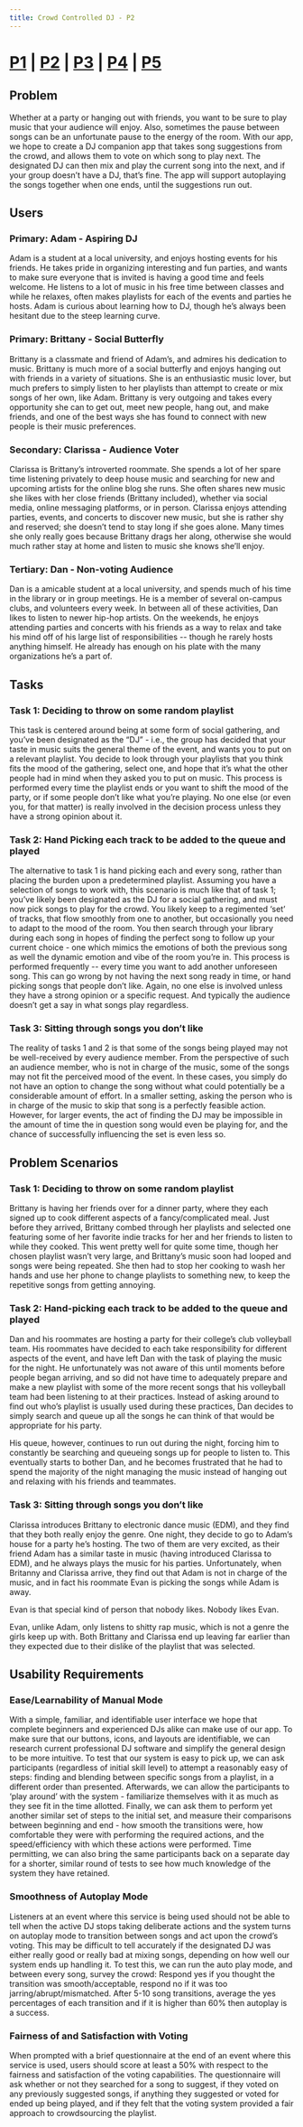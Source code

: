 ```yaml
---
title: Crowd Controlled DJ - P2
---
```


# [P1](index) | [P2](p2) | [P3](p3) | [P4](p4) | [P5](p5)

## Problem
Whether at a party or hanging out with friends, you want to be sure to play music that your audience will enjoy. Also, sometimes the pause between songs can be an unfortunate pause to the energy of the room. With our app, we hope to create a DJ companion app that takes song suggestions from the crowd, and allows them to vote on which song to play next. The designated DJ can then mix and play the current song into the next, and if your group doesn’t have a DJ, that’s fine. The app will support autoplaying the songs together when one ends, until the suggestions run out.

## Users
### Primary: Adam - Aspiring DJ
Adam is a student at a local university, and enjoys hosting events for his friends.  He takes pride in organizing interesting and fun parties, and wants to make sure everyone that is invited is having a good time and feels welcome.  He listens to a lot of music in his free time between classes and while he relaxes, often makes playlists for each of the events and parties he hosts.  Adam is curious about learning how to DJ, though he’s always been hesitant due to the steep learning curve.  

### Primary: Brittany - Social Butterfly
Brittany is a classmate and friend of Adam’s, and admires his dedication to music. Brittany is much more of a social butterfly and enjoys hanging out with friends in a variety of situations. She is an enthusiastic music lover, but much prefers to simply listen to her playlists than attempt to create or mix songs of her own, like Adam. Brittany is very outgoing and takes every opportunity she can to get out, meet new people, hang out, and make friends, and one of the best ways she has found to connect with new people is their music preferences.

### Secondary: Clarissa - Audience Voter
Clarissa is Brittany’s introverted roommate. She spends a lot of her spare time listening privately to deep house music and searching for new and upcoming artists for the online blog she runs.  She often shares new music she likes with her close friends (Brittany included), whether via social media, online messaging platforms, or in person. Clarissa enjoys attending parties, events, and concerts to discover new music, but she is rather shy and reserved; she doesn’t tend to stay long if she goes alone. Many times she only really goes because Brittany drags her along, otherwise she would much rather stay at home and listen to music she knows she’ll enjoy.

### Tertiary: Dan - Non-voting Audience
Dan is a amicable student at a local university, and spends much of his time in the library or in group meetings.  He is a member of several on-campus clubs, and volunteers every week.  In between all of these activities, Dan likes to listen to newer hip-hop artists.  On the weekends, he enjoys attending parties and concerts with his friends as a way to relax and take his mind off of his large list of responsibilities -- though he rarely hosts anything himself. He already has enough on his plate with the many organizations he’s a part of.

## Tasks
### Task 1: Deciding to throw on some random playlist
This task is centered around being at some form of social gathering, and you’ve been designated as the “DJ” - i.e., the group has decided that your taste in music suits the general theme of the event, and wants you to put on a relevant playlist.  You decide to look through your playlists that you think fits the mood of the gathering, select one, and hope that it’s what the other people had in mind when they asked you to put on music.  This process is performed every time the playlist ends or you want to shift the mood of the party, or if some people don’t like what you’re playing.  No one else (or even you, for that matter) is really involved in the decision process unless they have a strong opinion about it.

### Task 2: Hand Picking each track to be added to the queue and played
The alternative to task 1 is hand picking each and every song, rather than placing the burden upon a predetermined playlist.  Assuming you have a selection of songs to work with, this scenario is much like that of task 1; you’ve likely been designated as the DJ for a social gathering, and must now pick songs to play for the crowd. You likely keep to a regimented ‘set’ of tracks, that flow smoothly from one to another, but occasionally you need to adapt to the mood of the room. You then search through your library during each song in hopes of finding the perfect song to follow up your current choice - one which mimics the emotions of both the previous song as well the dynamic emotion and vibe of the room you’re in.  This process is performed frequently -- every time you want to add another unforeseen song. This can go wrong by not having the next song ready in time, or hand picking songs that people don’t like. Again, no one else is involved unless they have a strong opinion or a specific request. And typically the audience doesn’t get a say in what songs play regardless.

### Task 3: Sitting through songs you don’t like
The reality of tasks 1 and 2 is that some of the songs being played may not be well-received by every audience member.  From the perspective of such an audience member, who is not in charge of the music, some of the songs may not fit the perceived mood of the event. In these cases, you simply do not have an option to change the song without what could potentially be a considerable amount of effort.  In a smaller setting, asking the person who is in charge of the music to skip that song is a perfectly feasible action. However, for larger events, the act of finding the DJ may be impossible in the amount of time the in question song would even be playing for, and the chance of successfully influencing the set is even less so.

## Problem Scenarios

### Task 1: Deciding to throw on some random playlist
Brittany is having her friends over for a dinner party, where they each signed up to cook different aspects of a fancy/complicated meal.  Just before they arrived, Brittany combed through her playlists and selected one featuring some of her favorite indie tracks for her and her friends to listen to while they cooked.  This went pretty well for quite some time, though her chosen playlist wasn’t very large, and Brittany’s music soon had looped and songs were being repeated.  She then had to stop her cooking to wash her hands and use her phone to change playlists to something new, to keep the repetitive songs from getting annoying.

### Task 2: Hand-picking each track to be added to the queue and played
Dan and his roommates are hosting a party for their college’s club volleyball team.  His roommates have decided to each take responsibility for different aspects of the event, and have left Dan with the task of playing the music for the night.  He unfortunately was not aware of this until moments before people began arriving, and so did not have time to adequately prepare and make a new playlist with some of the more recent songs that his volleyball team had been listening to at their practices.  Instead of asking around to find out who’s playlist is usually used during these practices, Dan decides to simply search and queue up all the songs he can think of that would be appropriate for his party.  

His queue, however, continues to run out during the night, forcing him to constantly be searching and queueing songs up for people to listen to.  This eventually starts to bother Dan, and he becomes frustrated that he had to spend the majority of the night managing the music instead of hanging out and relaxing with his friends and teammates.


### Task 3: Sitting through songs you don’t like
Clarissa introduces Brittany to electronic dance music (EDM), and they find that they both really enjoy the genre. One night, they decide to go to Adam’s house for a party he’s hosting.  The two of them are very excited, as their friend Adam has a similar taste in music (having introduced Clarissa to EDM), and he always plays the music for his parties. Unfortunately, when Britanny and Clarissa arrive, they find out that Adam is not in charge of the music, and in fact his roommate Evan is picking the songs while Adam is away.

Evan is that special kind of person that nobody likes. Nobody likes Evan.

Evan, unlike Adam, only listens to shitty rap music, which is not a genre the girls keep up with. Both Brittany and Clarissa end up leaving far earlier than they expected due to their dislike of the playlist that was selected.

## Usability Requirements

### Ease/Learnability of Manual Mode
With a simple, familiar, and identifiable user interface we hope that complete beginners and experienced DJs alike can make use of our app. To make sure that our buttons, icons, and layouts are identifiable, we can research current professional DJ software and simplify the general design to be more intuitive. To test that our system is easy to pick up, we can ask participants (regardless of initial skill level) to attempt a reasonably easy of steps: finding and blending between specific songs from a playlist, in a different order than presented. Afterwards, we can allow the participants to ‘play around’ with the system - familiarize themselves with it as much as they see fit in the time allotted. Finally, we can ask them to perform yet another similar set of steps to the initial set, and measure their comparisons between beginning and end - how smooth the transitions were, how comfortable they were with performing the required actions, and the speed/efficiency with which these actions were performed. Time permitting, we can also bring the same participants back on a separate day for a shorter, similar round of tests to see how much knowledge of the system they have retained.

### Smoothness of Autoplay Mode
Listeners at an event where this service is being used should not be able to tell when the active DJ stops taking deliberate actions and the system turns on autoplay mode to transition between songs and act upon the crowd’s voting. This may be difficult to tell accurately if the designated DJ was either really good or really bad at mixing songs, depending on how well our system ends up handling it. To test this, we can run the auto play mode, and between every song, survey the crowd: Respond yes if you thought the transition was smooth/acceptable, respond no if it was too jarring/abrupt/mismatched. After 5-10 song transitions, average the yes percentages of each transition and if it is higher than 60% then autoplay is a success.

### Fairness of and Satisfaction with Voting
When prompted with a brief questionnaire at the end of an event where this service is used, users should score at least a 50% with respect to the fairness and satisfaction of the voting capabilities.  The questionnaire will ask whether or not they searched for a song to suggest, if they voted on any previously suggested songs, if anything they suggested or voted for ended up being played, and if they felt that the voting system provided a fair approach to crowdsourcing the playlist.
